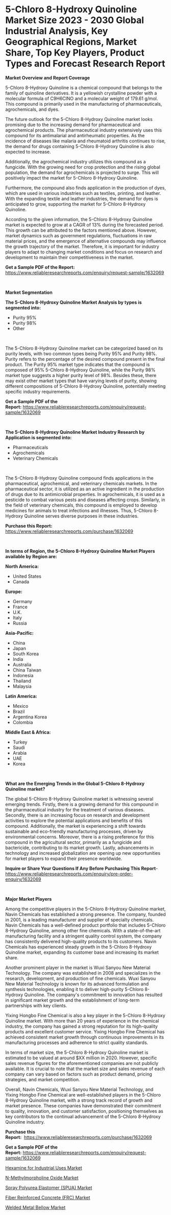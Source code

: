 <p><h1>5-Chloro 8-Hydroxy Quinoline Market Size 2023 - 2030 Global Industrial Analysis, Key Geographical Regions, Market Share, Top Key Players, Product Types and Forecast Research Report</h1></p><p><strong>Market Overview and Report Coverage</strong></p>
<p><p>5-Chloro 8-Hydroxy Quinoline is a chemical compound that belongs to the family of quinoline derivatives. It is a yellowish crystalline powder with a molecular formula of C9H6ClNO and a molecular weight of 179.61 g/mol. This compound is primarily used in the manufacturing of pharmaceuticals, agrochemicals, and dyes.</p><p>The future outlook for the 5-Chloro 8-Hydroxy Quinoline market looks promising due to the increasing demand for pharmaceutical and agrochemical products. The pharmaceutical industry extensively uses this compound for its antimalarial and antirheumatic properties. As the incidence of diseases like malaria and rheumatoid arthritis continues to rise, the demand for drugs containing 5-Chloro 8-Hydroxy Quinoline is also expected to increase.</p><p>Additionally, the agrochemical industry utilizes this compound as a fungicide. With the growing need for crop protection and the rising global population, the demand for agrochemicals is projected to surge. This will positively impact the market for 5-Chloro 8-Hydroxy Quinoline.</p><p>Furthermore, the compound also finds application in the production of dyes, which are used in various industries such as textiles, printing, and leather. With the expanding textile and leather industries, the demand for dyes is anticipated to grow, supporting the market for 5-Chloro 8-Hydroxy Quinoline.</p><p>According to the given information, the 5-Chloro 8-Hydroxy Quinoline market is expected to grow at a CAGR of 13% during the forecasted period. This growth can be attributed to the factors mentioned above. However, market dynamics such as government regulations, fluctuations in raw material prices, and the emergence of alternative compounds may influence the growth trajectory of the market. Therefore, it is important for industry players to adapt to changing market conditions and focus on research and development to maintain their competitiveness in the market.</p></p>
<p><strong>Get a Sample PDF of the Report:</strong> <a href="https://www.reliableresearchreports.com/enquiry/request-sample/1632069">https://www.reliableresearchreports.com/enquiry/request-sample/1632069</a></p>
<p>&nbsp;</p>
<p><strong>Market Segmentation</strong></p>
<p><strong>The 5-Chloro 8-Hydroxy Quinoline Market Analysis by types is segmented into:</strong></p>
<p><ul><li>Purity 95%</li><li>Purity 98%</li><li>Other</li></ul></p>
<p>&nbsp;</p>
<p><p>The 5-Chloro 8-Hydroxy Quinoline market can be categorized based on its purity levels, with two common types being Purity 95% and Purity 98%. Purity refers to the percentage of the desired compound present in the final product. The Purity 95% market type indicates that the compound is composed of 95% 5-Chloro 8-Hydroxy Quinoline, while the Purity 98% market type suggests a higher purity level of 98%. Besides these, there may exist other market types that have varying levels of purity, showing different compositions of 5-Chloro 8-Hydroxy Quinoline, potentially meeting specific industry requirements.</p></p>
<p><strong>Get a Sample PDF of the Report:</strong>&nbsp;<a href="https://www.reliableresearchreports.com/enquiry/request-sample/1632069">https://www.reliableresearchreports.com/enquiry/request-sample/1632069</a></p>
<p>&nbsp;</p>
<p><strong>The 5-Chloro 8-Hydroxy Quinoline Market Industry Research by Application is segmented into:</strong></p>
<p><ul><li>Pharmaceuticals</li><li>Agrochemicals</li><li>Veterinary Chemicals</li></ul></p>
<p>&nbsp;</p>
<p><p>The 5-Chloro 8-Hydroxy Quinoline compound finds applications in the pharmaceutical, agrochemical, and veterinary chemicals markets. In the pharmaceutical sector, it is utilized as an active ingredient in the production of drugs due to its antimicrobial properties. In agrochemicals, it is used as a pesticide to combat various pests and diseases affecting crops. Similarly, in the field of veterinary chemicals, this compound is employed to develop medicines for animals to treat infections and illnesses. Thus, 5-Chloro 8-Hydroxy Quinoline serves diverse purposes in these industries.</p></p>
<p><strong>Purchase this Report:</strong>&nbsp; <a href="https://www.reliableresearchreports.com/purchase/1632069">https://www.reliableresearchreports.com/purchase/1632069</a></p>
<p>&nbsp;</p>
<p><strong>In terms of Region, the 5-Chloro 8-Hydroxy Quinoline Market Players available by Region are:</strong></p>
<p>
    <p> <strong> North America: </strong>
        <ul>
            <li>United States</li>
            <li>Canada</li>
        </ul>
        </p> 
    <p> <strong> Europe: </strong>
        <ul>
            <li>Germany</li>
            <li>France</li>
            <li>U.K.</li>
            <li>Italy</li>
            <li>Russia</li>
        </ul>
        </p> 
    <p> <strong> Asia-Pacific: </strong>
        <ul>
            <li>China</li>
            <li>Japan</li>
            <li>South Korea</li>
            <li>India</li>
            <li>Australia</li>
            <li>China Taiwan</li>
            <li>Indonesia</li>
            <li>Thailand</li>
            <li>Malaysia</li>
        </ul>
        </p> 
    <p> <strong> Latin America: </strong>
        <ul>
            <li>Mexico</li>
            <li>Brazil</li>
            <li>Argentina Korea</li>
            <li>Colombia</li>
        </ul>
        </p> 
    <p> <strong> Middle East & Africa: </strong>
        <ul>
            <li>Turkey</li>
            <li>Saudi</li>
            <li>Arabia</li>
            <li>UAE</li>
            <li>Korea</li>
        </ul>
    </p>
    </p>
<p>&nbsp;</p>
<p><strong>What are the Emerging Trends in the Global 5-Chloro 8-Hydroxy Quinoline market?</strong></p>
<p><p>The global 5-Chloro 8-Hydroxy Quinoline market is witnessing several emerging trends. Firstly, there is a growing demand for this compound in the pharmaceutical industry for the treatment of various diseases. Secondly, there is an increasing focus on research and development activities to explore the potential applications and benefits of this compound. Additionally, the market is experiencing a shift towards sustainable and eco-friendly manufacturing processes, driven by environmental concerns. Moreover, there is a rising preference for this compound in the agricultural sector, primarily as a fungicide and bactericide, contributing to its market growth. Lastly, advancements in technology and increased globalization are opening up new opportunities for market players to expand their presence worldwide.</p></p>
<p><strong>Inquire or Share Your Questions If Any Before Purchasing This Report</strong>- <a href="https://www.reliableresearchreports.com/enquiry/pre-order-enquiry/1632069">https://www.reliableresearchreports.com/enquiry/pre-order-enquiry/1632069</a></p>
<p>&nbsp;</p>
<p><strong>Major Market Players</strong></p>
<p><p>Among the competitive players in the 5-Chloro 8-Hydroxy Quinoline market, Navin Chemicals has established a strong presence. The company, founded in 2001, is a leading manufacturer and supplier of specialty chemicals. Navin Chemicals has a well-defined product portfolio that includes 5-Chloro 8-Hydroxy Quinoline, among other fine chemicals. With a state-of-the-art manufacturing facility and a stringent quality control system, the company has consistently delivered high-quality products to its customers. Navin Chemicals has experienced steady growth in the 5-Chloro 8-Hydroxy Quinoline market, expanding its customer base and increasing its market share.</p><p>Another prominent player in the market is Wuxi Sanyou New Material Technology. The company was established in 2008 and specializes in the research, development, and production of fine chemicals. Wuxi Sanyou New Material Technology is known for its advanced formulation and synthesis technologies, enabling it to deliver high-purity 5-Chloro 8-Hydroxy Quinoline. The company's commitment to innovation has resulted in significant market growth and the establishment of long-term partnerships with key clients.</p><p>Yixing Hongbo Fine Chemical is also a key player in the 5-Chloro 8-Hydroxy Quinoline market. With more than 20 years of experience in the chemical industry, the company has gained a strong reputation for its high-quality products and excellent customer service. Yixing Hongbo Fine Chemical has achieved consistent market growth through continuous improvements in its manufacturing processes and adherence to strict quality standards.</p><p>In terms of market size, the 5-Chloro 8-Hydroxy Quinoline market is estimated to be valued at around $XX million in 2020. However, specific sales revenue figures for the aforementioned companies are not publicly available. It is crucial to note that the market size and sales revenue of each company can vary based on factors such as product demand, pricing strategies, and market competition.</p><p>Overall, Navin Chemicals, Wuxi Sanyou New Material Technology, and Yixing Hongbo Fine Chemical are well-established players in the 5-Chloro 8-Hydroxy Quinoline market, with a strong track record of growth and market presence. These companies have demonstrated their commitment to quality, innovation, and customer satisfaction, positioning themselves as key contributors to the continual advancement of the 5-Chloro 8-Hydroxy Quinoline industry.</p></p>
<p><strong>Purchase this Report:</strong>&nbsp;&nbsp;<a href="https://www.reliableresearchreports.com/purchase/1632069">https://www.reliableresearchreports.com/purchase/1632069</a></p>
<p></p>
<p><strong>Get a Sample PDF of the Report:</strong>&nbsp;<a href="https://www.reliableresearchreports.com/enquiry/request-sample/1632069">https://www.reliableresearchreports.com/enquiry/request-sample/1632069</a></p>
<p><p><a href="https://medium.com/@jenniebrown07/hexamine-for-industrial-uses-market-insight-market-trends-growth-forecasted-from-2023-to-2030-da072c8e3c41">Hexamine for Industrial Uses Market</a></p><p><a href="https://medium.com/@albertakoss2023/n-methylmorpholine-oxide-market-comprehensive-assessment-by-type-application-and-geography-59e41aa36315">N-Methylmorpholine Oxide Market</a></p><p><a href="https://medium.com/@graycehuels/spray-polyurea-elastomer-spua-market-share-evolution-and-market-growth-trends-2023-2030-c59797dc9fdf">Spray Polyurea Elastomer (SPUA) Market</a></p><p><a href="https://medium.com/@cullenblick/fiber-reinforced-concrete-frc-market-competitive-analysis-market-trends-and-forecast-to-2030-164254f903fa">Fiber Reinforced Concrete (FRC) Market</a></p><p><a href="https://medium.com/@janbogisich/welded-metal-bellow-market-report-reveals-the-latest-trends-and-growth-opportunities-of-this-market-78addabbb079">Welded Metal Bellow Market</a></p></p>